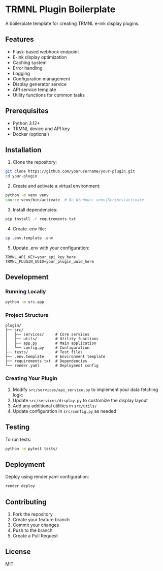 # TRMNL Plugin Boilerplate

A boilerplate template for creating TRMNL e-ink display plugins.

## Features

- Flask-based webhook endpoint
- E-ink display optimization
- Caching system
- Error handling
- Logging
- Configuration management
- Display generator service
- API service template
- Utility functions for common tasks

## Prerequisites

- Python 3.12+
- TRMNL device and API key
- Docker (optional)

## Installation

1. Clone the repository:
```bash
git clone https://github.com/yourusername/your-plugin.git
cd your-plugin
```

2. Create and activate a virtual environment:
```bash
python -m venv venv
source venv/bin/activate  # On Windows: venv\Scripts\activate
```

3. Install dependencies:
```bash
pip install -r requirements.txt
```

4. Create .env file:
```bash
cp .env.template .env
```

5. Update .env with your configuration:
```
TRMNL_API_KEY=your_api_key_here
TRMNL_PLUGIN_UUID=your_plugin_uuid_here
```

## Development

### Running Locally

```bash
python -m src.app
```

### Project Structure
```
plugin/
├── src/
│   ├── services/     # Core services
│   ├── utils/        # Utility functions
│   ├── app.py        # Main application
│   └── config.py     # Configuration
├── tests/            # Test files
├── .env.template     # Environment template
├── requirements.txt  # Dependencies
└── render.yaml       # Deployment config
```

### Creating Your Plugin

1. Modify `src/services/api_service.py` to implement your data fetching logic
2. Update `src/services/display.py` to customize the display layout
3. Add any additional utilities in `src/utils/`
4. Update configuration in `src/config.py` as needed

## Testing

To run tests:

```bash
python -m pytest tests/
```

## Deployment

Deploy using render.yaml configuration:

```bash
render deploy
```

## Contributing

1. Fork the repository
2. Create your feature branch
3. Commit your changes
4. Push to the branch
5. Create a Pull Request

## License

MIT